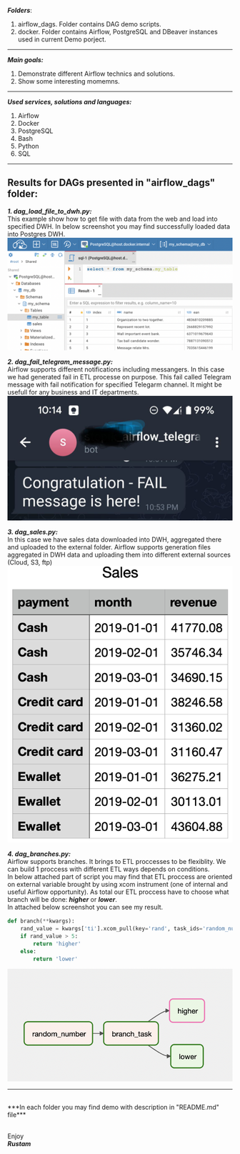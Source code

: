 ***Folders***:
1) airflow_dags. Folder contains DAG demo scripts.
2) docker. Folder contains Airflow, PostgreSQL and DBeaver instances used in current Demo porject.

---
***Main goals:***
1. Demonstrate different Airflow technics and solutions.
2. Show some interesting momemns.
---

***Used services, solutions and languages:***
1) Airflow
2) Docker
3) PostgreSQL
4) Bash
5) Python
6) SQL
___

## Results for DAGs presented in "airflow_dags" folder:
***1. dag_load_file_to_dwh.py:***<br />
This example show how to get file with data from the web and load into specified DWH.
In below screenshot you may find successfully loaded data into Postgres DWH.
![alt text](https://github.com/rusmansurov/Demo/blob/main/airflow_dags/Results/dag_load_file_to_dwh.png)

***2. dag_fail_telegram_message.py:***<br />
Airflow supports different notifications including messangers.
In this case we had generated fail in ETL processe on purpose. This fail called Telegram message with fail notification for specified Telegarm channel.
It might be usefull for any business and IT departments.
![alt text](https://github.com/rusmansurov/Demo/blob/main/airflow_dags/Results/dag_fail_telegram_message.jpg)

***3. dag_sales.py:***<br />
In this case we have sales data downloaded into DWH, aggregated there and uploaded to the external folder. Airflow supports generation files aggregated in DWH data and uploading them into different external sources (Cloud, S3, ftp)
![alt text](https://github.com/rusmansurov/Demo/blob/main/airflow_dags/Results/dag_sales.png)


***4. dag_branches.py:***<br />
Airflow supports branches. It brings to ETL proccesses to be flexiblity. We can build 1 proccess with different ETL ways depends on conditions.<br />
In below attached part of script you may find that ETL proccess are oriented on external variable brought by using xcom instrument (one of internal and useful Airflow opportunity). As total our ETL proccess have to choose what branch will be done: ___higher___ or ___lower___.<br />
In attached below screenshot you can see my result.
```python
def branch(**kwargs):
    rand_value = kwargs['ti'].xcom_pull(key='rand', task_ids='random_number')
    if rand_value > 5:
        return 'higher' 
    else:
        return 'lower'
```
![alt text](https://github.com/rusmansurov/Demo/blob/main/airflow_dags/Results/dag_branches.png)

___
<br />
***In each folder you may find demo with description in "README.md" file***<br /><br />

Enjoy<br />
***Rustam***
